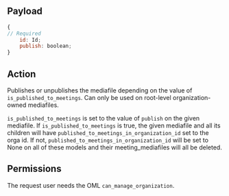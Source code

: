## Payload
```js
{
// Required
    id: Id;
    publish: boolean;
}
```

## Action
Publishes or unpublishes the mediafile depending on the value of `is_published_to_meetings`.
Can only be used on root-level organization-owned mediafiles.

`is_published_to_meetings` is set to the value of `publish` on the given mediafile.
If `is_published_to_meetings` is true, the given mediafile and all its children will have `published_to_meetings_in_organization_id` set to the orga id. If not, `published_to_meetings_in_organization_id` will be set to None on all of these models and their meeting_mediafiles will all be deleted.

## Permissions
The request user needs the OML `can_manage_organization`.

